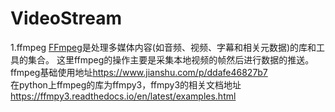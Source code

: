 # VideoStream
1.ffmpeg
<a href="https://github.com/FFmpeg/FFmpeg">FFmpeg</a>是处理多媒体内容(如音频、视频、字幕和相关元数据)的库和工具的集合。
这里ffmpeg的操作主要是采集本地视频的帧然后进行数据的推送。<br/>
ffmpeg基础使用地址<a href="https://www.jianshu.com/p/ddafe46827b7">https://www.jianshu.com/p/ddafe46827b7</a><br/>
在python上ffmpeg的库为ffmpy3，ffmpy3的相关文档地址<a href="https://ffmpy3.readthedocs.io/en/latest/examples.html">https://ffmpy3.readthedocs.io/en/latest/examples.html</a> 

